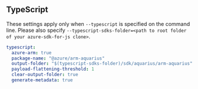 ## TypeScript

These settings apply only when `--typescript` is specified on the command line.
Please also specify `--typescript-sdks-folder=<path to root folder of your azure-sdk-for-js clone>`.

``` yaml $(typescript)
typescript:
  azure-arm: true
  package-name: "@azure/arm-aquarius"
  output-folder: "$(typescript-sdks-folder)/sdk/aquarius/arm-aquarius"
  payload-flattening-threshold: 1
  clear-output-folder: true
  generate-metadata: true
```
